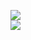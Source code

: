 [![](https://img.shields.io/badge/Made%20With-Github%20Spray-lightgrey.svg?style=for-the-badge&logo=github)](https://github.com/Annihil/github-spray#20426)  
[![](https://i.imgur.com/2DrTn0Z.gif)](https://github.com/Annihil/github-spray)
